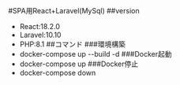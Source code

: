 #SPA用React+Laravel(MySql)
##version
* React:18.2.0
* Laravel:10.10
* PHP:8.1
##コマンド
###環境構築
* docker-compose up --build -d
###Docker起動
* docker-compose up
###Docker停止
* docker-compose down
